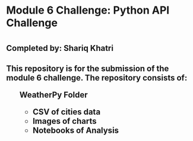 <h1>Module 6 Challenge: Python API Challenge<h1>

<h2> Completed by: Shariq Khatri<h2>

<p> This repository is for the submission of the module 6 challenge. The repository consists of:<p>

<ol>WeatherPy Folder<ul>
        <li>CSV of cities data</li>
        <li>Images of charts</li>
        <li>Notebooks of Analysis</li>
    </ul></li>
<ol>    
    